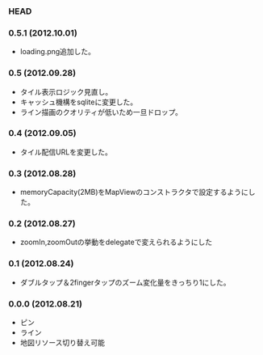 ### HEAD

### 0.5.1 (2012.10.01)

* loading.png追加した。

### 0.5 (2012.09.28)

* タイル表示ロジック見直し。
* キャッシュ機構をsqliteに変更した。
* ライン描画のクオリティが低いため一旦ドロップ。

### 0.4 (2012.09.05)

* タイル配信URLを変更した。

### 0.3 (2012.08.28)

* memoryCapacity(2MB)をMapViewのコンストラクタで設定するようにした。

### 0.2 (2012.08.27)

* zoomIn,zoomOutの挙動をdelegateで変えられるようにした

### 0.1 (2012.08.24)

* ダブルタップ＆2fingerタップのズーム変化量をきっちり1にした。

### 0.0.0 (2012.08.21)

* ピン
* ライン
* 地図リソース切り替え可能